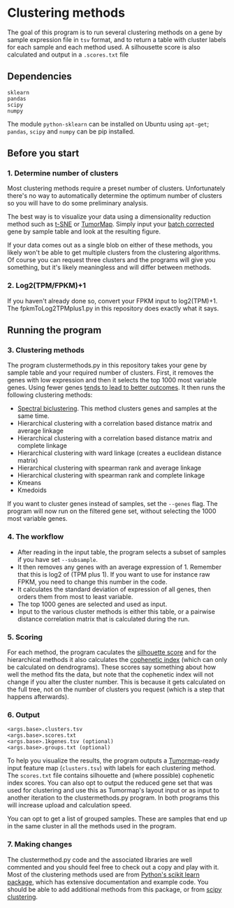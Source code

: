 # Clustering methods
The goal of this program is to run several clustering methods on a gene by sample expression file in `tsv` format, and to return a table with cluster labels
for each sample and each method used. A silhousette score is also calculated and output in a `.scores.txt` file

## Dependencies
```
sklearn
pandas
scipy
numpy
```
The module `python-sklearn` can be installed on Ubuntu using `apt-get`; `pandas`, `scipy` and `numpy` can be pip installed.

## Before you start
### 1. Determine number of clusters

Most clustering methods require a preset number of clusters. Unfortunately there's no way to automatically determine the optimum number of clusters so you will have to do some preliminary analysis.

The best way is to visualize your data using a dimensionality reduction method such as [t-SNE](https://github.com/Stuartlab-UCSC/clustermethods/blob/master/tSNE.py) or [TumorMap](http://tumormap.ucsc.edu/). Simply input your [batch corrected](https://sysbiowiki.soe.ucsc.edu/node/323) gene by sample table and look at the resulting figure.

If your data comes out as a single blob on either of these methods, you likely won't be able to get multiple clusters from the clustering algorithms. Of course you can request three clusters and the programs will give you something, but it's likely meaningless and will differ between methods.

### 2. Log2(TPM/FPKM)+1

If you haven't already done so, convert your FPKM input to log2(TPM)+1. The fpkmToLog2TPMplus1.py in this repository does exactly what it says.

## Running the program
### 3. Clustering methods

The program clustermethods.py in this repository takes your gene by sample table and your required number of clusters. First, it removes the genes with low expression and then it selects the top 1000 most variable genes. Using fewer genes [tends to lead to better outcomes](https://www.ncbi.nlm.nih.gov/pubmed/28778489). It then runs the following clustering methods:

-   [Spectral biclustering](https://www.ncbi.nlm.nih.gov/pubmed/12671006). This method clusters genes and samples at the same time.
-   Hierarchical clustering with a correlation based distance matrix and average linkage
-   Hierarchical clustering with a correlation based distance matrix and complete linkage
-   Hierarchical clustering with ward linkage (creates a euclidean distance matrix)
-   Hierarchical clustering with spearman rank and average linkage
-   Hierarchical clustering with spearman rank and complete linkage
-   Kmeans
-   Kmedoids

If you want to cluster genes instead of samples, set the `--genes` flag. The program will now run on the filtered gene set, without selecting the 1000 most variable genes.

###  4. The workflow

 - After reading in the input table, the program selects a subset of samples if you have set `--subsample`. 
 - It then removes any genes with an average expression of 1. Remember that this is log2 of (TPM plus 1). If you want to use for instance raw FPKM, you need to change this number in the code.
 - It calculates the standard deviation of expression of all genes, then orders them from most to least variable.
 - The top 1000 genes are selected and used as input.
 - Input to the various cluster methods is either this table, or a pairwise distance correlation matrix that is calculated during the run.

### 5. Scoring

For each method, the program caculates the [silhouette score](https://en.wikipedia.org/wiki/Silhouette_(clustering)) and for the hierarchical methods it also calculates the [cophenetic index](https://en.wikipedia.org/wiki/Cophenetic_correlation) (which can only be calculated on dendrograms). These scores say something about how well the method fits the data, but note that the cophenetic index will not change if you alter the cluster number. This is because it gets calculated on the full tree, not on the number of clusters you request (which is a step that happens afterwards).

### 6. Output
```
<args.base>.clusters.tsv 
<args.base>.scores.txt 
<args.base>.1kgenes.tsv (optional)
<args.base>.groups.txt (optional)
```
To help you visualize the results, the program outputs a [Tumormap](http://tumormap.ucsc.edu/)-ready input feature map (`clusters.tsv`) with labels for each clustering method. The `scores.txt` file contains silhouette and (where possible) cophenetic index scores.
You can also opt to output the reduced gene set that was used for clustering and use this as Tumormap's layout input or as input to another iteration to the clustermethods.py program. In both programs this will increase upload and calculation speed.

You can opt to get a list of grouped samples. These are samples that end up in the same cluster in all the methods used in the program.

### 7. Making changes

The clustermethod.py code and the associated libraries are well commented and you should feel free to check out a copy and play with it.  
Most of the clustering methods used are from [Python's scikit learn package](http://scikit-learn.org/stable/), which has extensive documentation and example code. You should be able to add additional methods from this package, or from [scipy clustering](https://docs.scipy.org/doc/scipy/reference/cluster.html).


